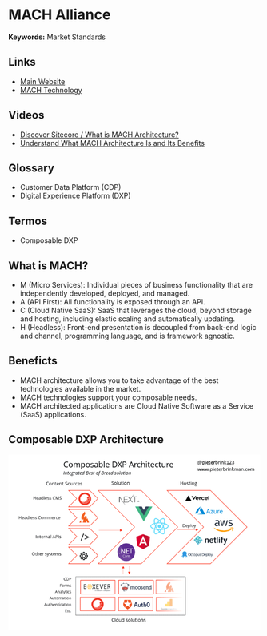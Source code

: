 # MACH Alliance

<!--
https://github.com/Im5tu/im5tu.github.io/blob/main/content/article/2023-01-30-observed-5-MACH-architectures.md
-->

**Keywords:** Market Standards

## Links

- [Main Website](https://machalliance.org)
- [MACH Technology](https://machalliance.org/mach-technology)

## Videos

- [Discover Sitecore / What is MACH Architecture?](https://youtube.com/watch?v=lgRsAwxrw9Q)
- [Understand What MACH Architecture Is and Its Benefits](https://youtube.com/watch?v=Wk5Ln_WRKTE)

## Glossary

- Customer Data Platform (CDP)
- Digital Experience Platform (DXP)

## Termos

- Composable DXP

## What is MACH?

- M (Micro Services): Individual pieces of business functionality that are independently developed, deployed, and managed.
- A (API First): All functionality is exposed through an API.
- C (Cloud Native SaaS): SaaS that leverages the cloud, beyond storage and hosting, including elastic scaling and automatically updating.
- H (Headless): Front-end presentation is decoupled from back-end logic and channel, programming language, and is framework agnostic.

## Beneficts

- MACH architecture allows you to take advantage of the best technologies available in the market.
- MACH technologies support your composable needs.
- MACH architected applications are Cloud Native Software as a Service (SaaS) applications.

## Composable DXP Architecture

![Composable DXP Architecture](./assets/images/machalliance/composable-dxp-architecture.png)
